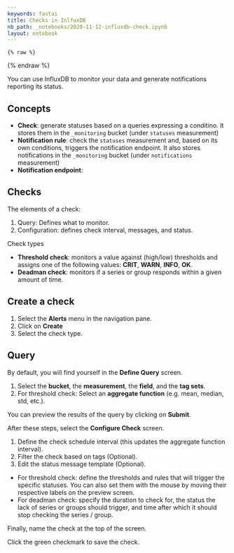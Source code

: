 ```yaml
---
keywords: fastai
title: Checks in InlfuxDB
nb_path: _notebooks/2020-11-12-influxdb-check.ipynb
layout: notebook
---
```


<!--
#################################################
### THIS FILE WAS AUTOGENERATED! DO NOT EDIT! ###
#################################################
# file to edit: _notebooks/2020-11-12-influxdb-check.ipynb
-->

<div class="container" id="notebook-container">
        
    {% raw %}
    
<div class="cell border-box-sizing code_cell rendered">

</div>
    {% endraw %}

<div class="cell border-box-sizing text_cell rendered"><div class="inner_cell">
<div class="text_cell_render border-box-sizing rendered_html">
<p>You can use InfluxDB to monitor your data and generate notifications reporting its status.</p>
<h2 id="Concepts">Concepts<a class="anchor-link" href="#Concepts"> </a></h2><ul>
<li><strong>Check</strong>: generate statuses based on a queries expressing a conditino. It stores them in the <code>_monitoring</code> bucket (under <code>statuses</code> measurement)</li>
<li><strong>Notification rule</strong>: check the <code>statuses</code> measurement and, based on its own conditions, triggers the notification endpoint. It also stores notifications in the <code>_monitoring</code> bucket (under <code>notifications</code> measurement)</li>
<li><strong>Notification endpoint</strong>: </li>
</ul>

</div>
</div>
</div>
<div class="cell border-box-sizing text_cell rendered"><div class="inner_cell">
<div class="text_cell_render border-box-sizing rendered_html">
<h2 id="Checks">Checks<a class="anchor-link" href="#Checks"> </a></h2><p>The elements of a check:</p>
<ol>
<li>Query: Defines what to monitor.</li>
<li>Configuration: defines check interval, messages, and status.</li>
</ol>
<p>Check types</p>
<ul>
<li><strong>Threshold check</strong>: monitors a value against (high/low) thresholds and assigns one of the following values: <strong>CRIT</strong>, <strong>WARN</strong>, <strong>INFO</strong>, <strong>OK</strong>.</li>
<li><strong>Deadman check</strong>: monitors if a series or group responds within a given amount of time.</li>
</ul>

</div>
</div>
</div>
<div class="cell border-box-sizing text_cell rendered"><div class="inner_cell">
<div class="text_cell_render border-box-sizing rendered_html">
<h2 id="Create-a-check">Create a check<a class="anchor-link" href="#Create-a-check"> </a></h2><ol>
<li>Select the <strong>Alerts</strong> menu in the navigation pane.</li>
<li>Click on <strong>Create</strong></li>
<li>Select the check type.</li>
</ol>
<h2 id="Query">Query<a class="anchor-link" href="#Query"> </a></h2><p>By default, you will find yourself in the <strong>Define Query</strong> screen.</p>
<ol>
<li>Select the <strong>bucket</strong>, the <strong>measurement</strong>, the <strong>field</strong>, and the <strong>tag sets</strong>.</li>
<li>For threshold check: Select an <strong>aggregate function</strong> (e.g. mean, median, std, etc.).</li>
</ol>
<p>You can preview the results of the query by clicking on <strong>Submit</strong>.</p>
<p>After these steps, select the <strong>Configure Check</strong> screen.</p>
<ol>
<li>Define the check schedule interval (this updates the aggregate function interval).</li>
<li>Filter the check based on tags (Optional).</li>
<li>Edit the status message template (Optional).</li>
</ol>
<ul>
<li>For threshold check: define the thresholds and rules that will trigger the specific statuses. You can also set them with the mouse by moving their respective labels on the preview screen.</li>
<li>For deadman check: specify the duration to check for, the status the lack of series or groups should trigger, and time after which it should stop checking the series / group.</li>
</ul>
<p>Finally, name the check at the top of the screen.</p>
<p>Click the green checkmark to save the check.</p>

</div>
</div>
</div>
</div>
 

